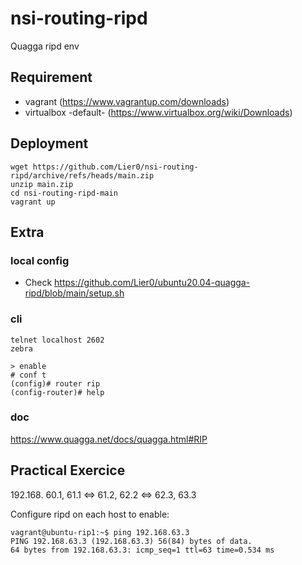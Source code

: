 # nsi-routing-ripd
Quagga ripd env

## Requirement
* vagrant (https://www.vagrantup.com/downloads)
* virtualbox -default- (https://www.virtualbox.org/wiki/Downloads)

## Deployment
```
wget https://github.com/Lier0/nsi-routing-ripd/archive/refs/heads/main.zip
unzip main.zip
cd nsi-routing-ripd-main
vagrant up
```

## Extra
### local config
* Check https://github.com/Lier0/ubuntu20.04-quagga-ripd/blob/main/setup.sh

### cli
```
telnet localhost 2602
zebra

> enable
# conf t
(config)# router rip
(config-router)# help
```

### doc
https://www.quagga.net/docs/quagga.html#RIP

## Practical Exercice
192.168.
60.1, 61.1 <=> 61.2, 62.2 <=> 62.3, 63.3

Configure ripd on each host to enable:
```
vagrant@ubuntu-rip1:~$ ping 192.168.63.3
PING 192.168.63.3 (192.168.63.3) 56(84) bytes of data.
64 bytes from 192.168.63.3: icmp_seq=1 ttl=63 time=0.534 ms
```

